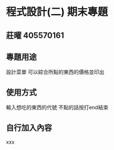 # 程式設計(二) 期末專題
## 莊曜 405570161

## 專題用途
設計菜單 可以綜合所點的東西的價格並印出

## 使用方式
輸入想吃的東西的代號 不點的話按打end結束

## 自行加入內容
xxx